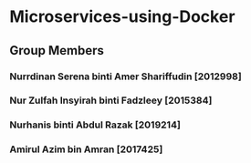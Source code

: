 # Microservices-using-Docker

## Group Members

### Nurrdinan Serena binti Amer Shariffudin [2012998]
### Nur Zulfah Insyirah binti Fadzleey [2015384]
### Nurhanis binti Abdul Razak [2019214]
### Amirul Azim bin Amran [2017425]
